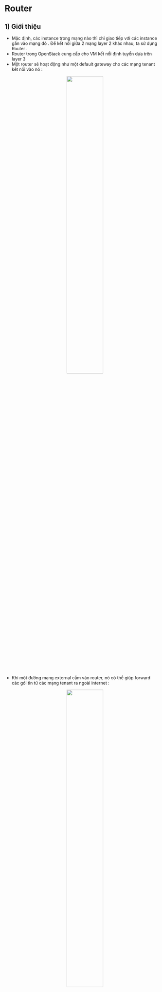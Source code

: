 # Router
## **1) Giới thiệu**
- Mặc định, các instance trong mạng nào thì chỉ giao tiếp với các instance gắn vào mạng đó . Để kết nối giữa 2 mạng layer 2 khác nhau, ta sử dụng Router .
- Router trong OpenStack cung cấp cho VM kết nối định tuyến dựa trên layer 3
- Một router sẽ hoạt động như một default gateway cho các mạng tenant kết nối vào nó :
    <p align=center><img src=https://i.imgur.com/Tp4VDmg.png width=50%></p>
- Khi một đường mạng external cắm vào router, nó có thể giúp forward các gói tin từ các mạng tenant ra ngoài internet :
    <p align=center><img src=https://i.imgur.com/zL0hnw2.png width=50%></p>
- **Outbound traffic**
    - Mặc định, Neutron router sẽ sử dụng **SNAT - *Source Network Address Translation*** cho các traffic ra ngoài từ các mạng tenant. Có nghĩa, tất cả các traffic đi ra từ router, router sẽ thay đổi địa chỉ nguồn của chúng thành địa chỉ nguồn của external interface. Điều này đảm bảo lượng traffic trả về sẽ về đúng cho router, sau đó các địa chỉ đích của traffic sẽ được thay đổi về đúng như cũ :
        <p align=center><img src=https://i.imgur.com/6GA95zD.png width=60%></p>
- **Inbound traffic**
    - Khi sử dụng **SNAT**, các inbound traffic (kết nối trả về) sẽ không thể có cách quay về đúng instance . Một **floating IP** là địa chỉ được sử dụng để cung cấp kết nối static NAT `1:1` map tới 1 IP cố định. Floating IP sẽ cung cấp 1 kết nối outbound và inbound duy nhất, cho phép traffic trả về đúng cho instance :
        <p align=center><img src=https://i.imgur.com/ehOtFEC.png width=60%></p>

## **2) Các loại router trong Neutron**
- Có 3 loại router trong Neutron:
    - Standalone
    - Highly available
    - Distributed
- **Standalone router** là một router logic khi được tạo sẽ tự tạo ra một network namespace trên node chạy **Neutron L3 agent** (thường sẽ chạy trên một node network hoặc trên chính node controller luôn) . Nếu node chứa namespace gặp sự cố, các kết nối thông qua namespace có thể bị hạn chế hoặc hoàn toàn không sử dụng được nữa . Đây là loại router mặc định phát hành cùng bản **Folsom** và được cả **LinuxBridge** và **OpenvSwitch** hỗ trợ .
- **HA (*High Availability*) router** là một router logic khi được tạo sẽ tự tạo ra 1 hoặc nhiều network namespace trên node chạy **Neutron L3 agent** . Một **HA router** sẽ tối ưu dịch vụ `keepalived` và **VRRP (*Virtual Routing Redundancy Protocol*)** giữa các network namespace để cung cấp cơ chế dự phòng . Chỉ có 1 namespace sẽ hoạt động ở chế độ **master virtual router**, còn lại sẽ ở trạng thái backup chờ **master** fail. Nếu **active router** fail, **backup router** sẽ chiếm quyền điều khiển ngay lập tức .
**HA router** cung cấp chế độ dự phòng không có trên **standalone router**, giúp tránh được hiện tượng nghẽn cổ chai khiến cho hiệu suất mạng bị kém . **HA router** đã có mặt từ bản **Juno**, và được cả **LinuxBridge** và **OpenvSwitch** hỗ trợ .
- **Distributed virtual router (DVR)** là một router logic khi được tạo ra sẽ tự tạo ra nhiều network namespace trên node network hoặc note compute . Mô hình phân phối virtual router đi khắc các compute node tương tự như tính năng multihost của Nova network cũ . Nó sẽ cung cấp tính dự phòng tốt hợn việc bằng việc giới hạn các điểm chết trên các compute node thay vì ở 1 network node . **Distributed virtual router** xuất hiện từ bản **Juno**, được hỗ trợ bởi **OpenvSwitch** từ bản **Liberty** .
- Để tạo mới :
    - **HA router** : thêm option `--ha {true | false}` khi tạo router
    - **Distributed router** : thêm option `--distributed {true | false}` khi tạo router
## **3) Cấu hình Router**
#### **Cấu hình ban đầu**
> Để cấu hình tạo router cần phải cấu hình plugin `router` và `l3-agent`
- **B1 :** Cấu hình plugin :
    ```
    # crudini --set /etc/neutron/neutron.conf DEFAULT service_plugins router
    ```
- **B2 :** Khởi động dịch vụ `neutron-l3-agent` :
    ```
    # systemctl enable neutron-l3-agent
    # systemctl start neutron-l3-agent
    ```
- **B3 :** Sửa file cấu hình `/etc/neutron/l3_agent.ini` :
    ```
    # crudini --set /etc/neutron/l3_agent.ini DEFAULT interface_driver linuxbridge
    ```
- **B4 :** Kiểm tra lại trạng thái dịch vụ :
    ```
    # systemctl status neutron-l3-agent
    ```
    <img src=https://i.imgur.com/4rPabC2.png>

    ```
    # openstack network agent list
    ```

    <img src=https://i.imgur.com/OX9iQmM.png>

#### **Tạo router**
- Cú pháp :
    ```
    # openstack router create <router_name>
    ```
    - **VD :**
        ```
        # openstack router create router1
        ```
        <img src=https://i.imgur.com/Q2UHjns.png>
#### **Gán interface cho router**
> Mục đích : Gắn external network làm gateway để truy cập internet , còn các mạng self-service cắm vào các interface để tham gia định tuyến
- Cú pháp :
    - Set gateway :
        ```
        # openstack router set <router_name> --external-gateway <external_network_name>
        ```
    - Add interface :
        ```
        # openstack router add subnet <router_name> <subnet_name>
        ```
- **VD :**
    ```
    # openstack router set router1 --external-gateway public
    ```
    ```
    # openstack router add subnet router1 sub1private1
    ```
    > Topology mạng sau khi gắn interface thành công :

    <img src=https://i.imgur.com/eWeaMzW.png>

    - Kiểm tra các instance chỉ sử dụng private network đã có thể ping thông qua internet :

        <img src=https://i.imgur.com/rHkEjmo.png>

#### **Xóa interface đã gán cho router**
- Kiểm tra ID của subnet interface :
    ```
    # openstack router show <router_name>
    ```
    <img src=https://i.imgur.com/TnML2dF.png>

- Xóa interface :
    ```
    # openstack router remove subnet <router_name> <subnet_ID>
    ```
#### **Xóa router** 
> Để xóa router, trước hết, cần gỡ hết tất cả các interface ra khỏi router .
- Cú pháp :
    ```
    # openstack router delete <router_name>
    ```
